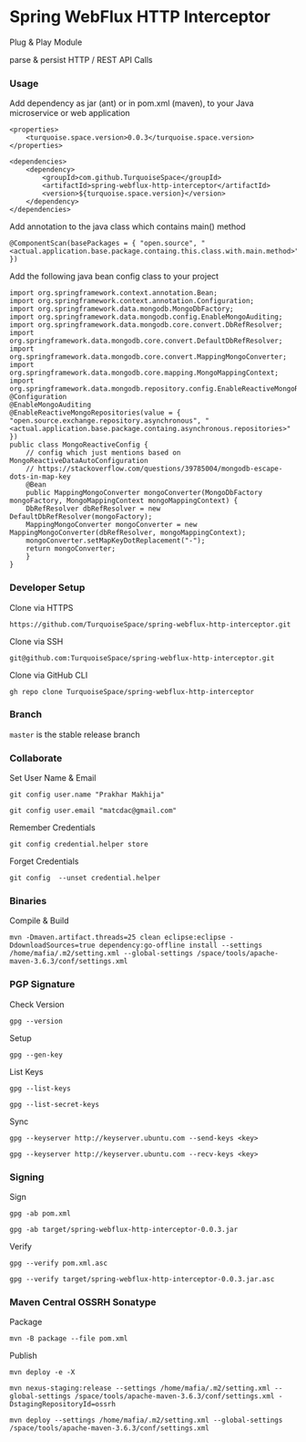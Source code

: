 

# Spring WebFlux HTTP Interceptor #


Plug & Play Module

parse & persist HTTP / REST API Calls



### Usage ###


Add dependency as jar (ant) or in pom.xml (maven), to your Java microservice or web application

	<properties>
		<turquoise.space.version>0.0.3</turquoise.space.version>
	</properties>

	<dependencies>
		<dependency>
			<groupId>com.github.TurquoiseSpace</groupId>
			<artifactId>spring-webflux-http-interceptor</artifactId>
			<version>${turquoise.space.version}</version>
		</dependency>
	</dependencies>


Add annotation to the java class which contains main() method

	@ComponentScan(basePackages = { "open.source", "<actual.application.base.package.containg.this.class.with.main.method>" })


Add the following java bean config class to your project

	import org.springframework.context.annotation.Bean;
	import org.springframework.context.annotation.Configuration;
	import org.springframework.data.mongodb.MongoDbFactory;
	import org.springframework.data.mongodb.config.EnableMongoAuditing;
	import org.springframework.data.mongodb.core.convert.DbRefResolver;
	import org.springframework.data.mongodb.core.convert.DefaultDbRefResolver;
	import org.springframework.data.mongodb.core.convert.MappingMongoConverter;
	import org.springframework.data.mongodb.core.mapping.MongoMappingContext;
	import org.springframework.data.mongodb.repository.config.EnableReactiveMongoRepositories;
	@Configuration
	@EnableMongoAuditing
	@EnableReactiveMongoRepositories(value = { "open.source.exchange.repository.asynchronous", "<actual.application.base.package.containg.asynchronous.repositories>" })
	public class MongoReactiveConfig {
		// config which just mentions based on MongoReactiveDataAutoConfiguration
		// https://stackoverflow.com/questions/39785004/mongodb-escape-dots-in-map-key
		@Bean
	    public MappingMongoConverter mongoConverter(MongoDbFactory mongoFactory, MongoMappingContext mongoMappingContext) {
		DbRefResolver dbRefResolver = new DefaultDbRefResolver(mongoFactory);
		MappingMongoConverter mongoConverter = new MappingMongoConverter(dbRefResolver, mongoMappingContext);
		mongoConverter.setMapKeyDotReplacement("-");
		return mongoConverter;
	    }
	}



### Developer Setup ###


Clone via HTTPS

	https://github.com/TurquoiseSpace/spring-webflux-http-interceptor.git


Clone via SSH

	git@github.com:TurquoiseSpace/spring-webflux-http-interceptor.git


Clone via GitHub CLI

	gh repo clone TurquoiseSpace/spring-webflux-http-interceptor



### Branch ###


`master` is the stable release branch



### Collaborate ###


Set User Name & Email

	git config user.name "Prakhar Makhija"

	git config user.email "matcdac@gmail.com"


Remember Credentials

	git config credential.helper store


Forget Credentials

	git config  --unset credential.helper



### Binaries ###


Compile & Build

	mvn -Dmaven.artifact.threads=25 clean eclipse:eclipse -DdownloadSources=true dependency:go-offline install --settings /home/mafia/.m2/setting.xml --global-settings /space/tools/apache-maven-3.6.3/conf/settings.xml



### PGP Signature ###


Check Version

	gpg --version


Setup

	gpg --gen-key


List Keys

	gpg --list-keys

	gpg --list-secret-keys


Sync

	gpg --keyserver http://keyserver.ubuntu.com --send-keys <key>

	gpg --keyserver http://keyserver.ubuntu.com --recv-keys <key>



### Signing ###


Sign

	gpg -ab pom.xml

	gpg -ab target/spring-webflux-http-interceptor-0.0.3.jar


Verify

	gpg --verify pom.xml.asc

	gpg --verify target/spring-webflux-http-interceptor-0.0.3.jar.asc



### Maven Central OSSRH Sonatype ###


Package

	mvn -B package --file pom.xml


Publish

	mvn deploy -e -X

	mvn nexus-staging:release --settings /home/mafia/.m2/setting.xml --global-settings /space/tools/apache-maven-3.6.3/conf/settings.xml -DstagingRepositoryId=ossrh

	mvn deploy --settings /home/mafia/.m2/setting.xml --global-settings /space/tools/apache-maven-3.6.3/conf/settings.xml



